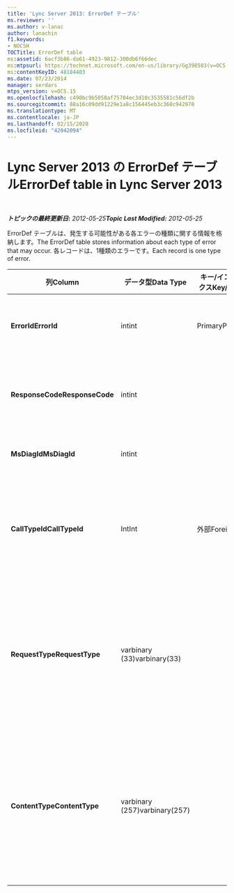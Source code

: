 ```yaml
---
title: 'Lync Server 2013: ErrorDef テーブル'
ms.reviewer: ''
ms.author: v-lanac
author: lanachin
f1.keywords:
- NOCSH
TOCTitle: ErrorDef table
ms:assetid: 6acf3b86-da61-4923-9812-300db6f66dec
ms:mtpsurl: https://technet.microsoft.com/en-us/library/Gg398503(v=OCS.15)
ms:contentKeyID: 48184403
ms.date: 07/23/2014
manager: serdars
mtps_version: v=OCS.15
ms.openlocfilehash: c490bc9b5058af75704ec3d10c3535581c56df2b
ms.sourcegitcommit: 88a16c09dd91229e1a8c156445eb3c360c942978
ms.translationtype: MT
ms.contentlocale: ja-JP
ms.lasthandoff: 02/15/2020
ms.locfileid: "42042094"
---
```

<div data-xmlns="http://www.w3.org/1999/xhtml">

<div class="topic" data-xmlns="http://www.w3.org/1999/xhtml" data-msxsl="urn:schemas-microsoft-com:xslt" data-cs="http://msdn.microsoft.com/">

<div data-asp="http://msdn2.microsoft.com/asp">

# <a name="errordef-table-in-lync-server-2013"></a><span data-ttu-id="b0419-102">Lync Server 2013 の ErrorDef テーブル</span><span class="sxs-lookup"><span data-stu-id="b0419-102">ErrorDef table in Lync Server 2013</span></span>

</div>

<div id="mainSection">

<div id="mainBody">

<span> </span>

<span data-ttu-id="b0419-103">_**トピックの最終更新日:** 2012-05-25_</span><span class="sxs-lookup"><span data-stu-id="b0419-103">_**Topic Last Modified:** 2012-05-25_</span></span>

<span data-ttu-id="b0419-104">ErrorDef テーブルは、発生する可能性がある各エラーの種類に関する情報を格納します。</span><span class="sxs-lookup"><span data-stu-id="b0419-104">The ErrorDef table stores information about each type of error that may occur.</span></span> <span data-ttu-id="b0419-105">各レコードは、1種類のエラーです。</span><span class="sxs-lookup"><span data-stu-id="b0419-105">Each record is one type of error.</span></span>


<table>
<colgroup>
<col style="width: 25%" />
<col style="width: 25%" />
<col style="width: 25%" />
<col style="width: 25%" />
</colgroup>
<thead>
<tr class="header">
<th><span data-ttu-id="b0419-106">列</span><span class="sxs-lookup"><span data-stu-id="b0419-106">Column</span></span></th>
<th><span data-ttu-id="b0419-107">データ型</span><span class="sxs-lookup"><span data-stu-id="b0419-107">Data Type</span></span></th>
<th><span data-ttu-id="b0419-108">キー/インデックス</span><span class="sxs-lookup"><span data-stu-id="b0419-108">Key/Index</span></span></th>
<th><span data-ttu-id="b0419-109">詳細</span><span class="sxs-lookup"><span data-stu-id="b0419-109">Details</span></span></th>
</tr>
</thead>
<tbody>
<tr class="odd">
<td><p><span data-ttu-id="b0419-110"><strong>ErrorId</strong></span><span class="sxs-lookup"><span data-stu-id="b0419-110"><strong>ErrorId</strong></span></span></p></td>
<td><p><span data-ttu-id="b0419-111">int</span><span class="sxs-lookup"><span data-stu-id="b0419-111">int</span></span></p></td>
<td><p><span data-ttu-id="b0419-112">Primary</span><span class="sxs-lookup"><span data-stu-id="b0419-112">Primary</span></span></p></td>
<td><p><span data-ttu-id="b0419-113">この種類のエラーを識別する一意の ID 番号。</span><span class="sxs-lookup"><span data-stu-id="b0419-113">Unique ID number identifying this type of error.</span></span></p></td>
</tr>
<tr class="even">
<td><p><span data-ttu-id="b0419-114"><strong>ResponseCode</strong></span><span class="sxs-lookup"><span data-stu-id="b0419-114"><strong>ResponseCode</strong></span></span></p></td>
<td><p><span data-ttu-id="b0419-115">int</span><span class="sxs-lookup"><span data-stu-id="b0419-115">int</span></span></p></td>
<td><p> </p></td>
<td><p><span data-ttu-id="b0419-116">このエラーに関連付けられている標準 SIP 応答コード。</span><span class="sxs-lookup"><span data-stu-id="b0419-116">Standard SIP response code associated with this error.</span></span></p></td>
</tr>
<tr class="odd">
<td><p><span data-ttu-id="b0419-117"><strong>MsDiagId</strong></span><span class="sxs-lookup"><span data-stu-id="b0419-117"><strong>MsDiagId</strong></span></span></p></td>
<td><p><span data-ttu-id="b0419-118">int</span><span class="sxs-lookup"><span data-stu-id="b0419-118">int</span></span></p></td>
<td><p> </p></td>
<td><p><span data-ttu-id="b0419-119">Microsoft 診断 ID。</span><span class="sxs-lookup"><span data-stu-id="b0419-119">Microsoft Diagnostic ID.</span></span></p></td>
</tr>
<tr class="even">
<td><p><span data-ttu-id="b0419-120"><strong>CallTypeId</strong></span><span class="sxs-lookup"><span data-stu-id="b0419-120"><strong>CallTypeId</strong></span></span></p></td>
<td><p><span data-ttu-id="b0419-121">Int</span><span class="sxs-lookup"><span data-stu-id="b0419-121">Int</span></span></p></td>
<td><p><span data-ttu-id="b0419-122">外部</span><span class="sxs-lookup"><span data-stu-id="b0419-122">Foreign</span></span></p></td>
<td><p><span data-ttu-id="b0419-123">呼び出しの種類。</span><span class="sxs-lookup"><span data-stu-id="b0419-123">Type of the call.</span></span> <span data-ttu-id="b0419-124">詳細については、「 <a href="lync-server-2013-calltype-table.md">Lync Server 2013 の CallType テーブル</a>」を参照してください。</span><span class="sxs-lookup"><span data-stu-id="b0419-124">See the <a href="lync-server-2013-calltype-table.md">CallType table in Lync Server 2013</a> for more information.</span></span></p></td>
</tr>
<tr class="odd">
<td><p><span data-ttu-id="b0419-125"><strong>RequestType</strong></span><span class="sxs-lookup"><span data-stu-id="b0419-125"><strong>RequestType</strong></span></span></p></td>
<td><p><span data-ttu-id="b0419-126">varbinary (33)</span><span class="sxs-lookup"><span data-stu-id="b0419-126">varbinary(33)</span></span></p></td>
<td><p> </p></td>
<td><p><span data-ttu-id="b0419-127">失敗した要求の種類。</span><span class="sxs-lookup"><span data-stu-id="b0419-127">Type of request that failed.</span></span></p>
<p><span data-ttu-id="b0419-128">このデータは、次の構文を使用してテキスト形式に変換できます。</span><span class="sxs-lookup"><span data-stu-id="b0419-128">This data can be converted to text format by using this syntax:</span></span></p>
<p><code>cast(cast(RequestType as varbinary(max)) as varchar(max))</code></p></td>
</tr>
<tr class="even">
<td><p><span data-ttu-id="b0419-129"><strong>ContentType</strong></span><span class="sxs-lookup"><span data-stu-id="b0419-129"><strong>ContentType</strong></span></span></p></td>
<td><p><span data-ttu-id="b0419-130">varbinary (257)</span><span class="sxs-lookup"><span data-stu-id="b0419-130">varbinary(257)</span></span></p></td>
<td><p> </p></td>
<td><p><span data-ttu-id="b0419-131">失敗した要求のコンテンツの種類。</span><span class="sxs-lookup"><span data-stu-id="b0419-131">Content type of the request that failed.</span></span></p>
<p><span data-ttu-id="b0419-132">このデータは、次の syntaxt を使用してテキスト形式に変換できます。</span><span class="sxs-lookup"><span data-stu-id="b0419-132">This data can be converted to text format by using this syntaxt:</span></span></p>
<p><code>cast(cast(ContentType as varbinary(max)) as varchar(max))</code></p></td>
</tr>
</tbody>
</table>


</div>

<span> </span>

</div>

</div>

</div>

